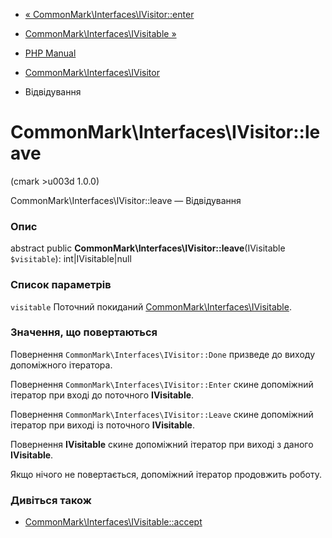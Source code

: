 - [« CommonMark\Interfaces\IVisitor::enter](commonmark-interfaces-ivisitor.enter.md)
- [CommonMark\Interfaces\IVisitable »](class.commonmark-interfaces-ivisitable.md)

- [PHP Manual](index.md)
- [CommonMark\Interfaces\IVisitor](class.commonmark-interfaces-ivisitor.md)
- Відвідування

# CommonMark\Interfaces\IVisitor::leave

(cmark \>u003d 1.0.0)

CommonMark\Interfaces\IVisitor::leave — Відвідування

### Опис

abstract public **CommonMark\Interfaces\IVisitor::leave**(IVisitable
`$visitable`): int\|IVisitable\|null

### Список параметрів

`visitable`
Поточний покиданий
[CommonMark\Interfaces\IVisitable](class.commonmark-interfaces-ivisitable.md).

### Значення, що повертаються

Повернення `CommonMark\Interfaces\IVisitor::Done` призведе до виходу
допоміжного ітератора.

Повернення `CommonMark\Interfaces\IVisitor::Enter` скине допоміжний
ітератор при вході до поточного **IVisitable**.

Повернення `CommonMark\Interfaces\IVisitor::Leave` скине допоміжний
ітератор при виході із поточного **IVisitable**.

Повернення **IVisitable** скине допоміжний ітератор при виході з
даного **IVisitable**.

Якщо нічого не повертається, допоміжний ітератор продовжить роботу.

### Дивіться також

- [CommonMark\Interfaces\IVisitable::accept](commonmark-interfaces-ivisitable.accept.md)
